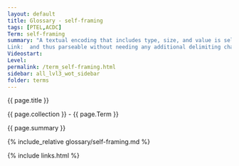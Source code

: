 ```yaml
---
layout: default
title: Glossary - self-framing
tags: [PTEL,ACDC]
Term: self-framing
summary: "A textual encoding that includes type, size, and value is self-framing
Link:  and thus parseable without needing any additional delimiting characters."
Videostart: 
Level: 
permalink: /term_self-framing.html
sidebar: all_lvl3_wot_sidebar
folder: terms
---
```


{{ page.title }}

{{ page.collection }} - {{ page.Term }}

   {{ page.summary }}

{% include_relative glossary/self-framing.md %}

 {% include links.html %} 
